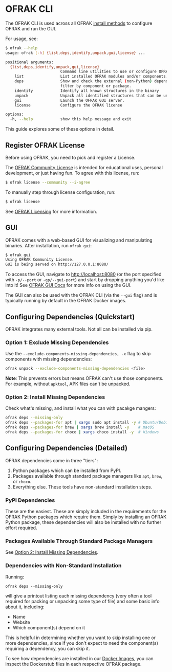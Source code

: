 # OFRAK CLI
The OFRAK CLI is used across all OFRAK [install methods](./install/index.md) to configure OFRAK
and run the GUI.

For usage, see:
```bash
$ ofrak --help
usage: ofrak [-h] {list,deps,identify,unpack,gui,license} ...

positional arguments:
  {list,deps,identify,unpack,gui,license}
                        Command line utilities to use or configure OFRAK
    list                List installed OFRAK modules and/or components.
    deps                Show and check the external (non-Python) dependencies of OFRAK components. Can show the brew/apt install packages for dependencies, and
                        filter by component or package.
    identify            Identify all known structures in the binary
    unpack              Unpack all identified structures that can be unpacked with OFRAK
    gui                 Launch the OFRAK GUI server.
    license             Configure the OFRAK license

options:
  -h, --help            show this help message and exit
```

This guide explores some of these options in detail.

## Register OFRAK License
Before using OFRAK, you need to pick and register a License.

The [OFRAK Community License](license.md#ofrak-community-license-agreement) is intended for
educational uses, personal development, or just having fun. To agree with this license, run:

```bash
$ ofrak license --community --i-agree
```

To manually step through license configuration, run:
```bash
$ ofrak license
```

See [OFRAK Licensing](https://ofrak.com/license/) for more information.

## GUI
OFRAK comes with a web-based GUI for visualizing and manipulating binaries.
After installation, run `ofrak gui`:

```bash
$ ofrak gui
Using OFRAK Community License.
GUI is being served on http://127.0.0.1:8080/
```

To access the GUI, navigate to <http://localhost:8080> (or the port specified with `-p/--port` or `-gp/--gui-port`) and start by dropping anything you'd like into it!
See [OFRAK GUI Docs](user-guide/gui/minimap.md) for more info on using the GUI.

The GUI can also be used with the OFRAK CLI (via the `--gui` flag) and is typically running by default in the OFRAK Docker images.

## Configuring Dependencies (Quickstart)

OFRAK integrates many external tools. Not all can be installed via pip.

### Option 1: Exclude Missing Dependencies

Use the `--exclude-components-missing-dependencies, -x` flag to skip components with missing dependencies:

```bash
ofrak unpack --exclude-components-missing-dependencies <file>
```

**Note**: This prevents errors but means OFRAK can't use those components.
For example, without `apktool`, APK files can't be unpacked.

### Option 2: Install Missing Dependencies

Check what's missing, and install what you can with pacakge mangers:

```bash
ofrak deps --missing-only
ofrak deps --packages-for apt | xargs sudo apt install -y # Ubuntu/Debian
ofrak deps --packages-for brew | xargs brew install -y    # macOS
ofrak deps --packages-for choco | xargs choco install -y  # Windows 
```

## Configuring Dependencies (Detailed)

OFRAK dependencies come in three "tiers":

1. Python packages which can be installed from PyPI.
2. Packages available through standard package managers like `apt`, `brew`, or `choco`.
3. Everything else. These tools have non-standard installation steps.

### PyPI Dependencies
These are the easiest.
These are simply included in the requirements for the OFRAK Python packages which require them. 
Simply by installing an OFRAK Python package, these dependencies will also be installed with no 
further effort required.

### Packages Available Through Standard Package Managers
See [Option 2: Install Missing Dependencies](#option-2--install-missing-dependencies).

### Dependencies with Non-Standard Installation
Running:

```shell
ofrak deps --missing-only
```
will give a printout listing each missing dependency (very often a tool required for packing or 
unpacking some type of file) and some basic info about it, including:

- Name
- Website
- Which component(s) depend on it

This is helpful in determining whether you want to skip installing one or more dependencies, 
since if you don't expect to need the component(s) requiring a dependency, you can skip it.

To see how dependencies are installed in our [Docker Images](./install/docker.md), you can inspect
the Dockerstub files in each respective OFRAK package.
